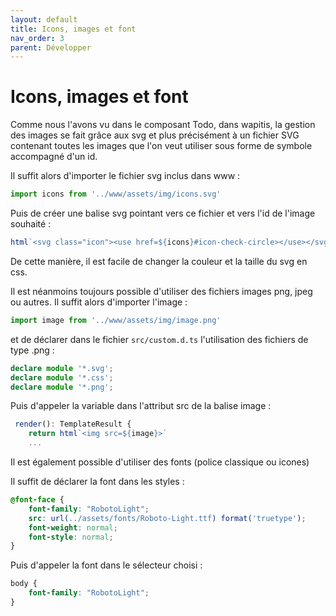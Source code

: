 ```yaml
---
layout: default
title: Icons, images et font
nav_order: 3
parent: Développer
---
```


# Icons, images et font

Comme nous l'avons vu dans le composant Todo, dans wapitis, la gestion des images se fait grâce aux svg et plus précisément à un fichier SVG contenant toutes les images que l'on veut utiliser sous forme de symbole accompagné d'un id.

Il suffit alors d'importer le fichier svg inclus dans www :

```typescript
import icons from '../www/assets/img/icons.svg'
```

Puis de créer une balise svg pointant vers ce fichier et vers l'id de l'image souhaité :

```typescript
html`<svg class="icon"><use href=${icons}#icon-check-circle></use></svg>`
```

De cette manière, il est facile de changer la couleur et la taille du svg en css.

Il est néanmoins toujours possible d'utiliser des fichiers images png, jpeg ou autres. Il suffit alors d'importer l'image :

```typescript
import image from '../www/assets/img/image.png'
```

et de déclarer dans le fichier `src/custom.d.ts` l'utilisation des fichiers de type .png :
```typescript
declare module '*.svg';
declare module '*.css';
declare module '*.png';
```

Puis d'appeler la variable dans l'attribut src de la balise image :
```typescript
 render(): TemplateResult {
    return html`<img src=${image}>`
    ...
```

Il est également possible d'utiliser des fonts (police classique ou icones)

Il suffit de déclarer la font dans les styles :

```css
@font-face {
    font-family: "RobotoLight";
    src: url(../assets/fonts/Roboto-Light.ttf) format('truetype');
    font-weight: normal;
    font-style: normal;
}
```

Puis d'appeler la font dans le sélecteur choisi :

```css
body {
    font-family: "RobotoLight";
}
```